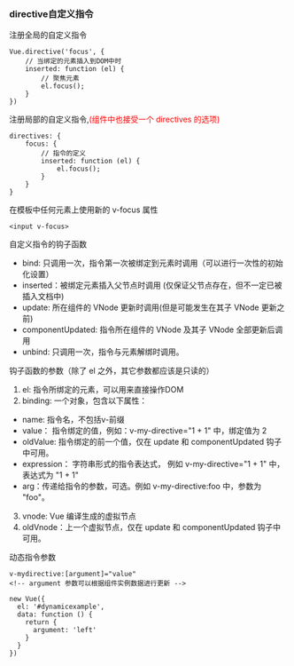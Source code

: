### directive自定义指令

注册全局的自定义指令
```
Vue.directive('focus', {
    // 当绑定的元素插入到DOM中时
    inserted: function (el) {
        // 聚焦元素
        el.focus();
    }
})
```

注册局部的自定义指令,<font color='red'>(组件中也接受一个 directives 的选项)</font>
```
directives: {
    focus: {
        // 指令的定义
        inserted: function (el) {
            el.focus();
        }
    }
}
```

在模板中任何元素上使用新的 v-focus 属性
```
<input v-focus>
```

自定义指令的钩子函数

- bind: 只调用一次，指令第一次被绑定到元素时调用（可以进行一次性的初始化设置）
- inserted：被绑定元素插入父节点时调用 (仅保证父节点存在，但不一定已被插入文档中)
- update: 所在组件的 VNode 更新时调用(但是可能发生在其子 VNode 更新之前)
- componentUpdated: 指令所在组件的 VNode 及其子 VNode 全部更新后调用
- unbind: 只调用一次，指令与元素解绑时调用。

钩子函数的参数（除了 el 之外，其它参数都应该是只读的）

1. el: 指令所绑定的元素，可以用来直接操作DOM
2. binding: 一个对象，包含以下属性：
 - name: 指令名，不包括v-前缀
 - value： 指令绑定的值，例如：v-my-directive="1 + 1" 中，绑定值为 2
 - oldValue: 指令绑定的前一个值，仅在 update 和 componentUpdated 钩子中可用。
 - expression： 字符串形式的指令表达式， 例如 v-my-directive="1 + 1" 中，表达式为 "1 + 1"
 - arg：传递给指令的参数，可选。例如 v-my-directive:foo 中，参数为 "foo"。
3. vnode: Vue 编译生成的虚拟节点
4. oldVnode：上一个虚拟节点，仅在 update 和 componentUpdated 钩子中可用。

动态指令参数

```
v-mydirective:[argument]="value"
<!-- argument 参数可以根据组件实例数据进行更新 -->

new Vue({
  el: '#dynamicexample',
  data: function () {
    return {
      argument: 'left'
    }
  }
})
```